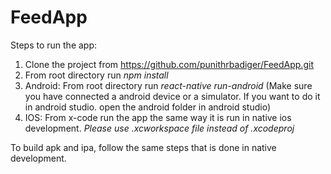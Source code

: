 # FeedApp

Steps to run the app:

1. Clone the project from https://github.com/punithrbadiger/FeedApp.git
2. From root directory run *npm install*
3. Android: From root directory run *react-native run-android* (Make sure you have connected a android device or a simulator. If you want to do it in android studio. open the android folder in android studio)
5. IOS: From x-code run the app the same way it is run in native ios development. *Please use .xcworkspace file instead of .xcodeproj*

To build apk and ipa, follow the same steps that is done in native development. 
